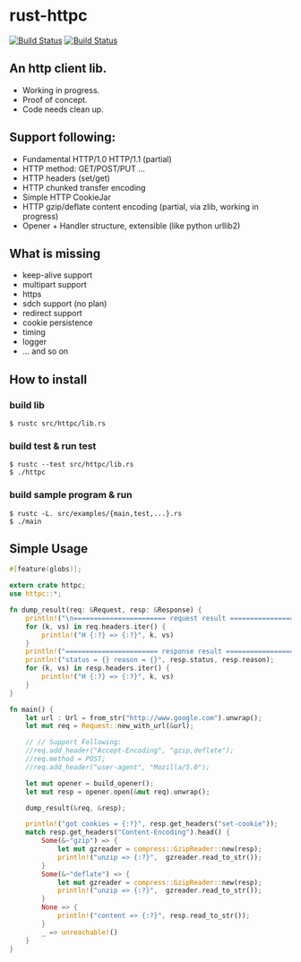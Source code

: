 # rust-httpc

[![Build Status](https://travis-ci.org/andelf/rust-httpc.svg?branch=master)](https://travis-ci.org/andelf/rust-httpc)
[![Build Status](https://drone.io/github.com/andelf/rust-httpc/status.png)](https://drone.io/github.com/andelf/rust-httpc/latest)

## An http client lib.

- Working in progress.
- Proof of concept.
- Code needs clean up.

## Support following:

- Fundamental HTTP/1.0 HTTP/1.1 (partial)
- HTTP method: GET/POST/PUT ...
- HTTP headers (set/get)
- HTTP chunked transfer encoding
- Simple HTTP CookieJar
- HTTP gzip/deflate content encoding (partial, via zlib, working in progress)
- Opener + Handler structure, extensible (like python urllib2)

## What is missing

- keep-alive support
- multipart support
- https
- sdch support (no plan)
- redirect support
- cookie persistence
- timing
- logger
- ... and so on

## How to install

### build lib

    $ rustc src/httpc/lib.rs

### build test & run test

    $ rustc --test src/httpc/lib.rs
    $ ./httpc

### build sample program & run

    $ rustc -L. src/examples/{main,test,...}.rs
    $ ./main

## Simple Usage

```rust
#[feature(globs)];

extern crate httpc;
use httpc::*;

fn dump_result(req: &Request, resp: &Response) {
    println!("\n======================= request result =======================");
    for (k, vs) in req.headers.iter() {
        println!("H {:?} => {:?}", k, vs)
    }
    println!("======================= response result =======================");
    println!("status = {} reason = {}", resp.status, resp.reason);
    for (k, vs) in resp.headers.iter() {
        println!("H {:?} => {:?}", k, vs)
    }
}

fn main() {
    let url : Url = from_str("http://www.google.com").unwrap();
    let mut req = Request::new_with_url(&url);

    // // Support Following:
    //req.add_header("Accept-Encoding", "gzip,deflate");
    //req.method = POST;
    //req.add_header("user-agent", "Mozilla/5.0");

    let mut opener = build_opener();
    let mut resp = opener.open(&mut req).unwrap();

    dump_result(&req, &resp);

    println!("got cookies = {:?}", resp.get_headers("set-cookie"));
    match resp.get_headers("Content-Encoding").head() {
        Some(&~"gzip") => {
            let mut gzreader = compress::GzipReader::new(resp);
            println!("unzip => {:?}",  gzreader.read_to_str());
        }
        Some(&~"deflate") => {
            let mut gzreader = compress::GzipReader::new(resp);
            println!("unzip => {:?}",  gzreader.read_to_str());
        }
        None => {
            println!("content => {:?}", resp.read_to_str());
        }
        _ => unreachable!()
    }
}
```
